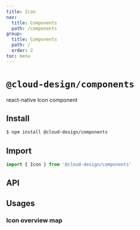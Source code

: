 ```yaml
---
title: Icon
nav:
  title: Components
  path: /components
group:
  title: Components
  path: /
  order: 2
toc: menu
---
```


# `@cloud-design/components`

react-native Icon component

## Install

```sh
$ npm install @cloud-design/components
```

## Import

```js
import { Icon } from '@cloud-design/components'
```

## API

<API hideTitle src="./index.tsx"></API>

## Usages

### Icon overview map

<code src="./demo/index.tsx"></code>
